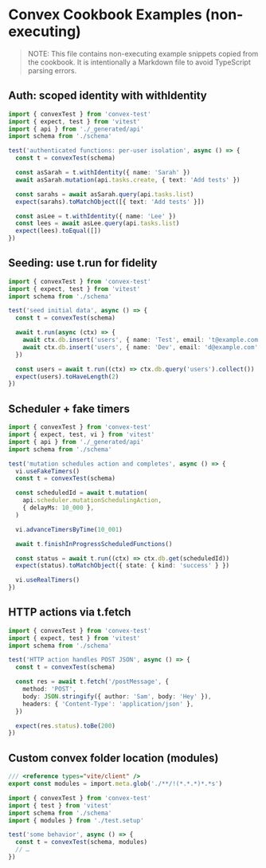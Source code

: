 ---
---

# Convex Cookbook Examples (non-executing)

> NOTE: This file contains non-executing example snippets copied from the cookbook.
> It is intentionally a Markdown file to avoid TypeScript parsing errors.

## Auth: scoped identity with withIdentity

```ts
import { convexTest } from 'convex-test'
import { expect, test } from 'vitest'
import { api } from './_generated/api'
import schema from './schema'

test('authenticated functions: per-user isolation', async () => {
  const t = convexTest(schema)

  const asSarah = t.withIdentity({ name: 'Sarah' })
  await asSarah.mutation(api.tasks.create, { text: 'Add tests' })

  const sarahs = await asSarah.query(api.tasks.list)
  expect(sarahs).toMatchObject([{ text: 'Add tests' }])

  const asLee = t.withIdentity({ name: 'Lee' })
  const lees = await asLee.query(api.tasks.list)
  expect(lees).toEqual([])
})
```

## Seeding: use t.run for fidelity

```ts
import { convexTest } from 'convex-test'
import { expect, test } from 'vitest'
import schema from './schema'

test('seed initial data', async () => {
  const t = convexTest(schema)

  await t.run(async (ctx) => {
    await ctx.db.insert('users', { name: 'Test', email: 't@example.com' })
    await ctx.db.insert('users', { name: 'Dev', email: 'd@example.com' })
  })

  const users = await t.run((ctx) => ctx.db.query('users').collect())
  expect(users).toHaveLength(2)
})
```

## Scheduler + fake timers

```ts
import { convexTest } from 'convex-test'
import { expect, test, vi } from 'vitest'
import { api } from './_generated/api'
import schema from './schema'

test('mutation schedules action and completes', async () => {
  vi.useFakeTimers()
  const t = convexTest(schema)

  const scheduledId = await t.mutation(
    api.scheduler.mutationSchedulingAction,
    { delayMs: 10_000 },
  )

  vi.advanceTimersByTime(10_001)

  await t.finishInProgressScheduledFunctions()

  const status = await t.run((ctx) => ctx.db.get(scheduledId))
  expect(status).toMatchObject({ state: { kind: 'success' } })

  vi.useRealTimers()
})
```

## HTTP actions via t.fetch

```ts
import { convexTest } from 'convex-test'
import { expect, test } from 'vitest'
import schema from './schema'

test('HTTP action handles POST JSON', async () => {
  const t = convexTest(schema)

  const res = await t.fetch('/postMessage', {
    method: 'POST',
    body: JSON.stringify({ author: 'Sam', body: 'Hey' }),
    headers: { 'Content-Type': 'application/json' },
  })

  expect(res.status).toBe(200)
})
```

## Custom convex folder location (modules)

```ts
/// <reference types="vite/client" />
export const modules = import.meta.glob('./**/!(*.*.*)*.*s')

import { convexTest } from 'convex-test'
import { test } from 'vitest'
import schema from './schema'
import { modules } from './test.setup'

test('some behavior', async () => {
  const t = convexTest(schema, modules)
  // …
})
```
